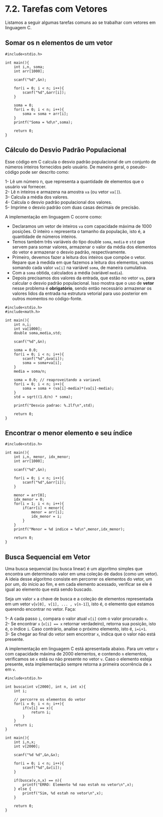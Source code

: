 # 7.2. Tarefas com Vetores

Listamos a seguir algumas tarefas comuns ao se trabalhar com vetores em linguagem C.

## Somar os n elementos de um vetor

```
#include<stdio.h>

int main(){
    int i,n, soma;
    int arr[1000];

    scanf("%d",&n);

    for(i = 0; i < n; i++){
        scanf("%d",&arr[i]);
    }

    soma = 0;
    for(i = 0; i < n; i++){
        soma = soma + arr[i];
    }
    printf("Soma = %d\n",soma);

    return 0;
}
```

## Cálculo do Desvio Padrão Populacional

Esse código em C calcula o desvio padrão populacional de um conjunto de números inteiros fornecidos pelo usuário. De maneira geral, o pseudo-código pode ser descrito como:

1- Lê um número n, que representa a quantidade de elementos que o usuário vai fornecer.<br>
2- Lê n inteiros e armazena na amostra ```va``` (ou vetor ```va[]```).<br>
3- Calcula a média dos valores.<br>
4- Calcula o desvio padrão populacional dos valores.<br>
5- Imprime o desvio padrão com duas casas decimais de precisão.<br>

A implementação em linguagem C ocorre como:

- Declaramos um vetor de inteiros ```va``` com capacidade máxima de 1000 posições. O inteiro ```n``` representa o tamanho da população, isto é, a quantidade de números inteiros.
- Temos também três variáveis do tipo double ```soma```, ```media``` e ```std``` que servem para somar valores, armazenar o valor da média dos elementos do vetor e armazenar o desvio padrão, respectivamente.
- Primeiro, devemos fazer a leitura dos inteiros que compõe o vetor. Repare que à medida em que fazemos a leitura dos elementos, vamos somando cada valor ```va[i]``` na variável ```soma```, de maneira cumulativa.
- Com a ```soma``` obtida, calculados a média (variável ```media```).
- Depois precisamos dos valores da entrada, que estão no vetor ```va```, para calcular o desvio padrão populacional. Isso mostra que o uso de **vetor** nesse problema é **obrigatório**, sendo então necessário armazenar os valores lidos da entrada na estrutura vetorial para uso posterior em outros momentos no código-fonte.
  
```
#include<stdio.h>
#include<math.h>

int main(){
    int n,i;
    int va[1000];
    double soma,media,std;

    scanf("%d",&n);

    soma = 0.0;
    for(i = 0; i < n; i++){
        scanf("%d",&va[i]);
        soma = soma+va[i];
    }
    media = soma/n;

    soma = 0.0; // reaproveitando a variavel
    for(i = 0; i < n; i++){
        soma = soma + (va[i]-media)*(va[i]-media);
    }
    std = sqrt((1.0/n) * soma);

    printf("Desvio padrao: %.2lf\n",std);

    return 0;
}
```

## Encontrar o menor elemento e seu índice

```
#include<stdio.h>

int main(){
    int i,n, menor, idx_menor;
    int arr[1000];

    scanf("%d",&n);

    for(i = 0; i < n; i++){
        scanf("%d",&arr[i]);
    }

    menor = arr[0];
    idx_menor = 0;
    for(i = 1; i < n; i++){
        if(arr[i] < menor){
            menor = arr[i];
            idx_menor = i;
        }
    }
    printf("Menor = %d indice = %d\n",menor,idx_menor);

    return 0;
}
```

## Busca Sequencial em Vetor

Uma busca sequencial (ou busca linear) é um algoritmo simples que encontra um determinado valor em uma coleção de dados (como um vetor). A ideia desse algoritmo consiste em percorrer os elementos do vetor, um por um, do início ao fim, e em cada elemento acessado, verificar se ele é igual ao elemento que está sendo buscado.

Seja um valor ```x``` a chave de busca e a coleção de elementos representada em um vetor ```v```(```v[0], v[1], ... , v[n-1]```), isto é, o elemento que estamos querendo encontrar no vetor. Faça:

1- A cada passo ```i```, compara o valor atual ```v[i]``` com o valor procurado ```x```.<br>
2- Se encontrar ```x``` (```v[i] == x``` retornar verdadeiro), retorna sua posição, isto é, o índice ```i```. Caso contrário, analise o próximo elemento, isto é, ```i=i+1```.<br>
3- Se chegar ao final do vetor sem encontrar ```x```, indica que o valor não está presente.<br>

A implementação em linguagem C está apresentada abaixo. Para um vetor ```v``` com capacidade máxima de 2000 elementos, e contendo ```n``` elementos, verificamos se ```x``` está ou não presente no vetor ```v```. Caso o elemento esteja presente, esta implementação sempre retorna a primeira ocorrência de ```x``` em ```v```.

```
#include<stdio.h>

int busca(int v[2000], int n, int x){
    int i;

    // percorre os elementos do vetor
    for(i = 0; i < n; i++){
        if(v[i] == x){
            return i;
        }
    }
    return i;
}

int main(){
    int i,n,x;
    int v[2000];

    scanf("%d %d",&n,&x);

    for(i = 0; i < n; i++){
        scanf("%d",&v[i]);
    }

    if(busca(v,n,x) == n){
        printf("ERRO: Elemento %d nao estah no vetor\n",x);
    } else {
        printf("Sim, %d estah no vetor\n",x);
    }

    return 0;
}
```

